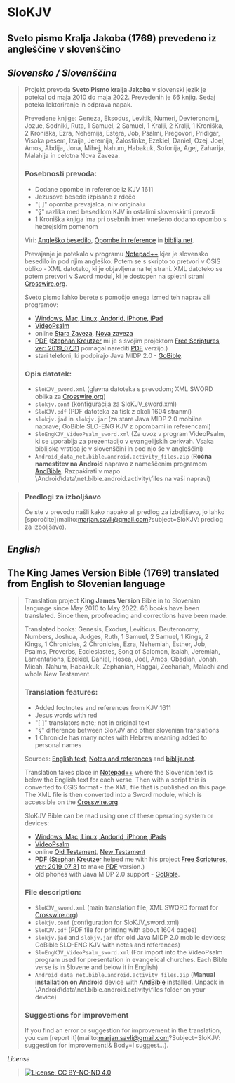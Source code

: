 # SloKJV
## Sveto pismo Kralja Jakoba (1769) prevedeno iz angleščine v slovenščino


## *Slovensko / Slovenščina*

>Projekt prevoda **Sveto Pismo kralja Jakoba** v slovenski jezik je potekal od maja 2010 do maja 2022. Prevedenih je 66 knjig. Sedaj poteka lektoriranje in odprava napak.
>
>Prevedene knjige: Geneza, Eksodus, Levitik, Numeri, Devteronomij, Jozue, Sodniki, Ruta, 1 Samuel, 2 Samuel, 1 Kralji, 2 Kralji, 1 Kroniška, 2 Kroniška, Ezra, Nehemija, Estera, Job, Psalmi, Pregovori, Pridigar, Visoka pesem, Izaija, Jeremija, Žalostinke, Ezekiel, Daniel, Ozej, Joel, Amos, Abdija, Jona, Mihej, Nahum, Habakuk, Sofonija, Agej, Zaharija, Malahija in celotna Nova Zaveza.
>
> ### Posebnosti prevoda:
>
> - Dodane opombe in reference iz KJV 1611
> - Jezusove besede izpisane z rdečo
> - "[ ]" opomba prevajalca, ni v originalu
> - "§" razlika med besedilom KJV in ostalimi slovenskimi prevodi
> - 1 Kroniška knjiga ima pri osebnih imen vnešeno dodano opombo s hebrejskim pomenom
> 
>Viri: [Angleško besedilo](http://www.crosswire.org/~dmsmith/kjv2006/), [Opombe in reference](https://www.kingjamesbibleonline.org/Genesis-Chapter-1_Original-1611-KJV/) in [biblija.net](http://www.biblija.net/biblija.cgi?m=&id13=1&id7=1&pos=0&set=6&l=sl).
>
>Prevajanje je potekalo v programu [Notepad++](https://notepad-plus-plus.org/) kjer je slovensko besedilo in pod njim angleško. Potem se s skripto to pretvori v OSIS obliko - XML datoteko, ki je objavljena na tej strani. XML datoteko se potem pretvori v Sword modul, ki je dostopen na spletni strani [Crosswire.org](http://www2.crosswire.org/sword/modules/).
>
> Sveto pismo lahko berete s pomočjo enega izmed teh naprav ali programov:
> - [Windows, Mac, Linux, Andorid, iPhone, iPad](http://wiki.crosswire.org/Choosing_a_SWORD_program)
> - [VideoPsalm](https://myvideopsalm.weebly.com/)
> - online [Stara Zaveza](https://www.aionianbible.org/Bibles/Slovene---Slovene-Savli-Bible/Old), [Nova zaveza](https://www.aionianbible.org/Bibles/Slovene---Slovene-Savli-Bible/New)
> - [PDF]( https://github.com/msavli/SloKJV/blob/master/SloKJV.pdf) ([Stephan Kreutzer](https://skreutzer.de/) mi je s svojim projektom [Free Scriptures](http://www.free-scriptures.org/index.php?page=downloads), [ver: 2019_07_31](http://www.free-scriptures.org/downloads/free-scriptures_gnu_20190731.zip) pomagal narediti [PDF]( https://github.com/msavli/SloKJV/blob/master/SloKJV_sword.pdf) verzijo.)
> - stari telefoni, ki podpirajo Java MIDP 2.0 - [GoBible](https://github.com/msavli/SloKJV/blob/master/slokjv.jar).
>
> ### Opis datotek:
> - `SloKJV_sword.xml` (glavna datoteka s prevodom; XML SWORD oblika za [Crosswire.org](https://crosswire.org/sword/modules/ModInfo.jsp?modName=SloKJV))
> - `slokjv.conf` (konfiguracija za SloKJV_sword.xml)
> - `SloKJV.pdf` (PDF datoteka za tisk z okoli 1604 stranmi)
> - `slokjv.jad` in `slokjv.jar` (za stare Java MIDP 2.0 mobilne naprave; GoBible SLO-ENG KJV z opombami in referencami)
> - `SloEngKJV_VideoPsalm_sword.xml` (Za uvoz v program VideoPsalm, ki se uporablja za prezentacijo v evangelijskih cerkvah. Vsaka biblijska vrstica je v slovenščini in pod njo še v angleščini)
> - `Android_data_net.bible.android.activity_files.zip` (**Ročna namestitev na Android** napravo z nameščenim programom [AndBible](https://play.google.com/store/apps/details?id=net.bible.android.activity). Razpakirati v mapo \\Android\data\net.bible.android.activity\files na vaši napravi)

> ### Predlogi za izboljšavo
> Če ste v prevodu našli kako napako ali predlog za izboljšavo, jo lahko [sporočite](mailto:marjan.savli@gmail.com?subject=SloKJV: predlog za izboljšavo).


## *English*

## The King James Version Bible (1769) translated from English to Slovenian language

>Translation project **King James Version** Bible in to Slovenian language since May 2010 to May 2022. 66 books have been translated. Since then, proofreading and corrections have been made.
>
>Translated books: Genesis, Exodus, Leviticus, Deuteronomy, Numbers, Joshua, Judges, Ruth, 1 Samuel, 2 Samuel, 1 Kings, 2 Kings, 1 Chronicles, 2 Chronicles, Ezra, Nehemiah, Esther, Job, Psalms, Proverbs, Ecclesiastes, Song of Salomon, Isaiah, Jeremiah, Lamentations, Ezekiel, Daniel, Hosea, Joel, Amos, Obadiah, Jonah, Micah, Nahum, Habakkuk, Zephaniah, Haggai, Zechariah, Malachi and whole New Testament.
>
> ### Translation features:
>
> - Added footnotes and references from KJV 1611
> - Jesus words with red
> - "[ ]" translators note; not in original text
> - "§" difference between SloKJV and other slovenian translations
> - 1 Chronicle has many notes with Hebrew meaning added to personal names
> 
>Sources: [English text](http://www.crosswire.org/~dmsmith/kjv2006/), [Notes and references](https://www.kingjamesbibleonline.org/Genesis-Chapter-1_Original-1611-KJV/) and [biblija.net](http://www.biblija.net/biblija.cgi?m=&id13=1&id7=1&pos=0&set=6&l=sl).
> 
>Translation takes place in [Notepad++](https://notepad-plus-plus.org/) where the Slovenian text is below the English text for each verse. Then with a script this is converted to OSIS format - the XML file that is published on this page. The XML file is then converted into a Sword module, which is accessible on the [Crosswire.org](http://www2.crosswire.org/sword/modules/). 
>
>SloKJV Bible can be read using one of these operating system or devices:
> - [Windows, Mac, Linux, Andorid, iPhone, iPads](http://wiki.crosswire.org/Choosing_a_SWORD_program)
> - [VideoPsalm](https://myvideopsalm.weebly.com/)
> - online [Old Testament](https://www.aionianbible.org/Bibles/Slovene---Slovene-Savli-Bible/Old), [New Testament](https://www.aionianbible.org/Bibles/Slovene---Slovene-Savli-Bible/New)
> - [PDF](https://github.com/msavli/SloKJV/blob/master/SloKJV.pdf) ([Stephan Kreutzer](https://skreutzer.de/) helped me with his project [Free Scriptures](http://www.free-scriptures.org/index.php?page=downloads), [ver: 2019_07_31](http://www.free-scriptures.org/downloads/free-scriptures_gnu_20190731.zip) to make [PDF](https://github.com/msavli/SloKJV/blob/master/SloKJV_sword.pdf) version.)
> - old phones with Java MIDP 2.0 support - [GoBible](https://github.com/msavli/SloKJV/blob/master/slokjv.jar).
>
> ### File description:
> - `SloKJV_sword.xml` (main translation file; XML SWORD format for [Crosswire.org](https://crosswire.org/sword/modules/ModInfo.jsp?modName=SloKJV))
> - `slokjv.conf` (configuration for SloKJV_sword.xml)
> - `SloKJV.pdf` (PDF file for printing with about 1604 pages)
> - `slokjv.jad` and `slokjv.jar` (for old Java MIDP 2.0 mobile devices; GoBible SLO-ENG KJV with notes and references)
> - `SloEngKJV_VideoPsalm_sword.xml` (For import into the VideoPsalm program used for presentation in evangelical churches. Each Bible verse is in Slovene and below it in English)
> - `Android_data_net.bible.android.activity_files.zip` (**Manual installation on Android** device with [AndBible](https://play.google.com/store/apps/details?id=net.bible.android.activity) installed. Unpack in \\Android\data\net.bible.android.activity\files folder on your device)
>
> ### Suggestions for improvement
> If you find an error or suggestion for improvement in the translation, you can [report it](mailto:marjan.savli@gmail.com?Subject=SloKJV: suggestion for improvement!& Body=I suggest...).

*License*

>[![License: CC BY-NC-ND 4.0](https://img.shields.io/badge/License-CC%20BY--NC--ND%204.0-lightgrey.svg)](https://creativecommons.org/licenses/by-nc-nd/4.0/)
